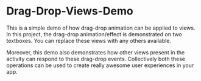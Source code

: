 # Drag-Drop-Views-Demo

This is a simple demo of how drag-drop animation can be applied to views. In this project, the drag-drop animation/effect is demonstrated on two textboxes. You can replace these views with any others available.

Moreover, this demo also demonstrates how other views present in the activity can respond to these drag-drop events. Collectively both these operations can be used to create really awesome user experiences in your app. 

